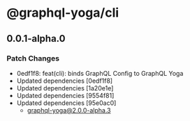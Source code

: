 # @graphql-yoga/cli

## 0.0.1-alpha.0

### Patch Changes

- 0edf1f8: feat(cli): binds GraphQL Config to GraphQL Yoga
- Updated dependencies [0edf1f8]
- Updated dependencies [1a20e1e]
- Updated dependencies [9554f81]
- Updated dependencies [95e0ac0]
  - graphql-yoga@2.0.0-alpha.3
